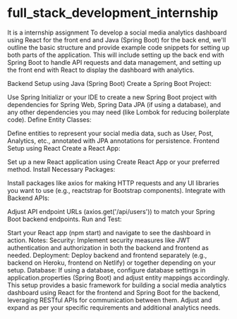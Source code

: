 # full_stack_development_internship
It is a internship assignment
To develop a social media analytics dashboard using React for the front end and Java (Spring Boot) for the back end, we'll outline the basic structure and provide example code snippets for setting up both parts of the application. This will include setting up the back end with Spring Boot to handle API requests and data management, and setting up the front end with React to display the dashboard with analytics.

Backend Setup using Java (Spring Boot)
Create a Spring Boot Project:

Use Spring Initializr or your IDE to create a new Spring Boot project with dependencies for Spring Web, Spring Data JPA (if using a database), and any other dependencies you may need (like Lombok for reducing boilerplate code).
Define Entity Classes:

Define entities to represent your social media data, such as User, Post, Analytics, etc., annotated with JPA annotations for persistence.
Frontend Setup using React
Create a React App:

Set up a new React application using Create React App or your preferred method.
Install Necessary Packages:

Install packages like axios for making HTTP requests and any UI libraries you want to use (e.g., reactstrap for Bootstrap components).
Integrate with Backend APIs:

Adjust API endpoint URLs (axios.get('/api/users')) to match your Spring Boot backend endpoints.
Run and Test:

Start your React app (npm start) and navigate to see the dashboard in action.
Notes:
Security: Implement security measures like JWT authentication and authorization in both the backend and frontend as needed.
Deployment: Deploy backend and frontend separately (e.g., backend on Heroku, frontend on Netlify) or together depending on your setup.
Database: If using a database, configure database settings in application.properties (Spring Boot) and adjust entity mappings accordingly.
This setup provides a basic framework for building a social media analytics dashboard using React for the frontend and Spring Boot for the backend, leveraging RESTful APIs for communication between them. Adjust and expand as per your specific requirements and additional analytics needs.
